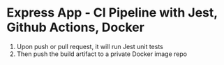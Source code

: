 <h1>Express App - CI Pipeline with Jest, Github Actions, Docker</h1>

1. Upon push or pull request, it will run Jest unit tests
2. Then push the build artifact to a private Docker image repo
